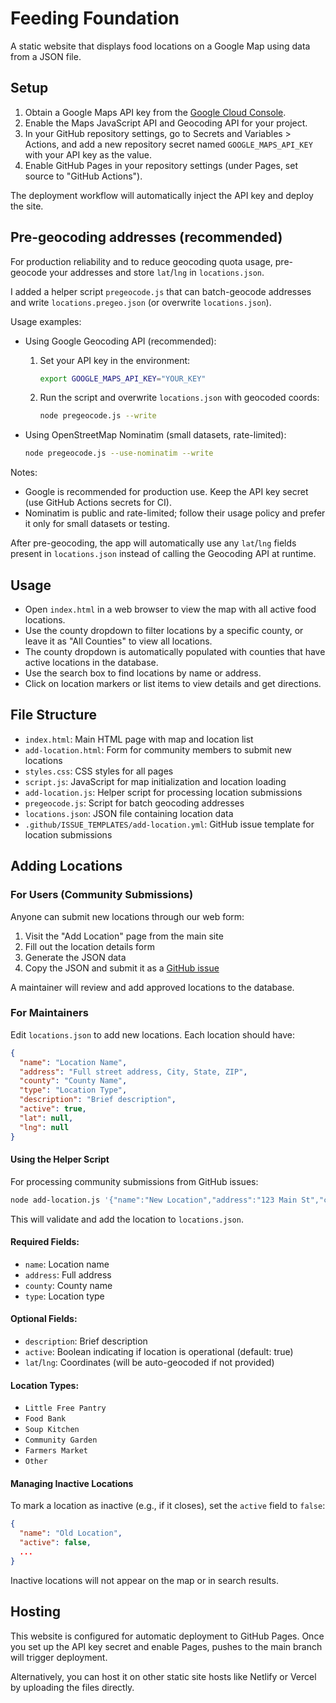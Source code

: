 # Feeding Foundation

A static website that displays food locations on a Google Map using data from a JSON file.

## Setup

1. Obtain a Google Maps API key from the [Google Cloud Console](https://console.cloud.google.com/).
2. Enable the Maps JavaScript API and Geocoding API for your project.
3. In your GitHub repository settings, go to Secrets and Variables > Actions, and add a new repository secret named `GOOGLE_MAPS_API_KEY` with your API key as the value.
4. Enable GitHub Pages in your repository settings (under Pages, set source to "GitHub Actions").

The deployment workflow will automatically inject the API key and deploy the site.

## Pre-geocoding addresses (recommended)

For production reliability and to reduce geocoding quota usage, pre-geocode your addresses and store `lat`/`lng` in `locations.json`.

I added a helper script `pregeocode.js` that can batch-geocode addresses and write `locations.pregeo.json` (or overwrite `locations.json`).

Usage examples:

- Using Google Geocoding API (recommended):

    1. Set your API key in the environment:

         ```bash
         export GOOGLE_MAPS_API_KEY="YOUR_KEY"
         ```

    2. Run the script and overwrite `locations.json` with geocoded coords:

         ```bash
         node pregeocode.js --write
         ```

- Using OpenStreetMap Nominatim (small datasets, rate-limited):

    ```bash
    node pregeocode.js --use-nominatim --write
    ```

Notes:
- Google is recommended for production use. Keep the API key secret (use GitHub Actions secrets for CI).
- Nominatim is public and rate-limited; follow their usage policy and prefer it only for small datasets or testing.

After pre-geocoding, the app will automatically use any `lat`/`lng` fields present in `locations.json` instead of calling the Geocoding API at runtime.

## Usage

- Open `index.html` in a web browser to view the map with all active food locations.
- Use the county dropdown to filter locations by a specific county, or leave it as "All Counties" to view all locations.
- The county dropdown is automatically populated with counties that have active locations in the database.
- Use the search box to find locations by name or address.
- Click on location markers or list items to view details and get directions.

## File Structure

- `index.html`: Main HTML page with map and location list
- `add-location.html`: Form for community members to submit new locations
- `styles.css`: CSS styles for all pages
- `script.js`: JavaScript for map initialization and location loading
- `add-location.js`: Helper script for processing location submissions
- `pregeocode.js`: Script for batch geocoding addresses
- `locations.json`: JSON file containing location data
- `.github/ISSUE_TEMPLATES/add-location.yml`: GitHub issue template for location submissions

## Adding Locations

### For Users (Community Submissions)

Anyone can submit new locations through our web form:

1. Visit the "Add Location" page from the main site
2. Fill out the location details form
3. Generate the JSON data
4. Copy the JSON and submit it as a [GitHub issue](https://github.com/therobbiedavis/Feeding-Foundation/issues/new/choose)

A maintainer will review and add approved locations to the database.

### For Maintainers

Edit `locations.json` to add new locations. Each location should have:

```json
{
  "name": "Location Name",
  "address": "Full street address, City, State, ZIP",
  "county": "County Name",
  "type": "Location Type",
  "description": "Brief description",
  "active": true,
  "lat": null,
  "lng": null
}
```

#### Using the Helper Script

For processing community submissions from GitHub issues:

```bash
node add-location.js '{"name":"New Location","address":"123 Main St","county":"Coweta","type":"Food Bank","description":"Community food bank"}'
```

This will validate and add the location to `locations.json`.

#### Required Fields:
- `name`: Location name
- `address`: Full address
- `county`: County name
- `type`: Location type

#### Optional Fields:
- `description`: Brief description
- `active`: Boolean indicating if location is operational (default: true)
- `lat`/`lng`: Coordinates (will be auto-geocoded if not provided)

#### Location Types:
- `Little Free Pantry`
- `Food Bank`
- `Soup Kitchen`
- `Community Garden`
- `Farmers Market`
- `Other`

#### Managing Inactive Locations

To mark a location as inactive (e.g., if it closes), set the `active` field to `false`:

```json
{
  "name": "Old Location",
  "active": false,
  ...
}
```

Inactive locations will not appear on the map or in search results.

## Hosting

This website is configured for automatic deployment to GitHub Pages. Once you set up the API key secret and enable Pages, pushes to the main branch will trigger deployment.

Alternatively, you can host it on other static site hosts like Netlify or Vercel by uploading the files directly.